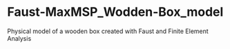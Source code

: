 # Faust-MaxMSP_Wodden-Box_model
Physical model of a wooden box created with Faust and Finite Element Analysis
